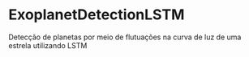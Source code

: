 # ExoplanetDetectionLSTM
Detecção de planetas por meio de flutuações na curva de luz de uma estrela utilizando LSTM
